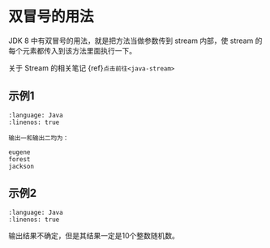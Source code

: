 # 双冒号的用法

JDK 8 中有双冒号的用法，就是把方法当做参数传到 stream 内部，使 stream 的每个元素都传入到该方法里面执行一下。

关于 Stream 的相关笔记 {ref}`点击前往<java-stream>`

## 示例1

```{literalinclude} ../example_java/extend/stream/DoubleColon.java
:language: Java
:linenos: true
```

```guess
输出一和输出二均为：

eugene
forest
jackson
```

## 示例2

```{literalinclude} ../example_java/extend/stream/DStream.java
:language: Java
:linenos: true
```

输出结果不确定，但是其结果一定是10个整数随机数。
